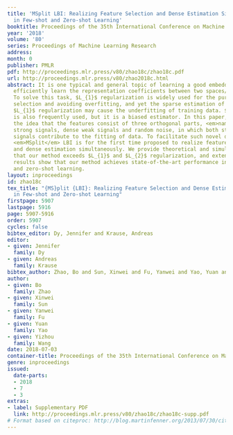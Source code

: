 ```yaml
---
title: 'MSplit LBI: Realizing Feature Selection and Dense Estimation Simultaneously
  in Few-shot and Zero-shot Learning'
booktitle: Proceedings of the 35th International Conference on Machine Learning
year: '2018'
volume: '80'
series: Proceedings of Machine Learning Research
address: 
month: 0
publisher: PMLR
pdf: http://proceedings.mlr.press/v80/zhao18c/zhao18c.pdf
url: http://proceedings.mlr.press/v80/zhao2018c.html
abstract: It is one typical and general topic of learning a good embedding model to
  efficiently learn the representation coefficients between two spaces/subspaces.
  To solve this task, $L_{1}$ regularization is widely used for the pursuit of feature
  selection and avoiding overfitting, and yet the sparse estimation of features in
  $L_{1}$ regularization may cause the underfitting of training data. $L_{2}$ regularization
  is also frequently used, but it is a biased estimator. In this paper, we propose
  the idea that the features consist of three orthogonal parts, <em>namely</em> sparse
  strong signals, dense weak signals and random noise, in which both strong and weak
  signals contribute to the fitting of data. To facilitate such novel decomposition,
  <em>MSplit</em> LBI is for the first time proposed to realize feature selection
  and dense estimation simultaneously. We provide theoretical and simulational verification
  that our method exceeds $L_{1}$ and $L_{2}$ regularization, and extensive experimental
  results show that our method achieves state-of-the-art performance in the few-shot
  and zero-shot learning.
layout: inproceedings
id: zhao18c
tex_title: "{MS}plit {LBI}: Realizing Feature Selection and Dense Estimation Simultaneously
  in Few-shot and Zero-shot Learning"
firstpage: 5907
lastpage: 5916
page: 5907-5916
order: 5907
cycles: false
bibtex_editor: Dy, Jennifer and Krause, Andreas
editor:
- given: Jennifer
  family: Dy
- given: Andreas
  family: Krause
bibtex_author: Zhao, Bo and Sun, Xinwei and Fu, Yanwei and Yao, Yuan and Wang, Yizhou
author:
- given: Bo
  family: Zhao
- given: Xinwei
  family: Sun
- given: Yanwei
  family: Fu
- given: Yuan
  family: Yao
- given: Yizhou
  family: Wang
date: 2018-07-03
container-title: Proceedings of the 35th International Conference on Machine Learning
genre: inproceedings
issued:
  date-parts:
  - 2018
  - 7
  - 3
extras:
- label: Supplementary PDF
  link: http://proceedings.mlr.press/v80/zhao18c/zhao18c-supp.pdf
# Format based on citeproc: http://blog.martinfenner.org/2013/07/30/citeproc-yaml-for-bibliographies/
---
```

